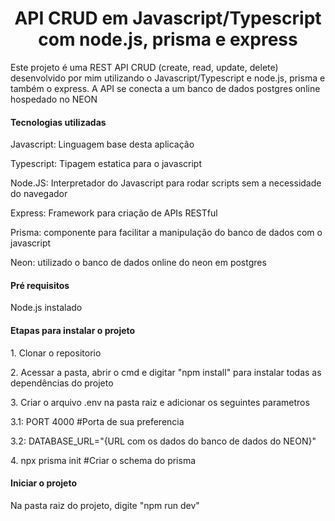 <h1 align="center">API CRUD em Javascript/Typescript com node.js, prisma e express</h1> <p>Este projeto é uma REST API CRUD (create, read, update, delete) desenvolvido por mim utilizando o Javascript/Typescript e node.js, prisma e também o express. A API se conecta a um banco de dados postgres online hospedado no NEON</p> <h4>Tecnologias utilizadas</h4> <p>Javascript: Linguagem base desta aplicação</p> <p>Typescript: Tipagem estatica para o javascript</p> <p>Node.JS: Interpretador do Javascript para rodar scripts sem a necessidade do navegador</p> <p>Express: Framework para criação de APIs RESTful</p> <p>Prisma: componente para facilitar a manipulação do banco de dados com o javascript</p> <p>Neon: utilizado o banco de dados online do neon em postgres</p> <h4>Pré requisitos</h4> <p>Node.js instalado</p> <h4>Etapas para instalar o projeto</h4> <p>1. Clonar o repositorio</p> <p>2. Acessar a pasta, abrir o cmd e digitar "npm install" para instalar todas as dependências do projeto</p> <p>3. Criar o arquivo .env na pasta raiz e adicionar os seguintes parametros</p> <p>3.1: PORT 4000 #Porta de sua preferencia</p> <p>3.2: DATABASE_URL="{URL com os dados do banco de dados do NEON}"</p> <p>4. npx prisma init #Criar o schema do prisma</p> <h4>Iniciar o projeto</h4> <p>Na pasta raiz do projeto, digite "npm run dev"</p>
